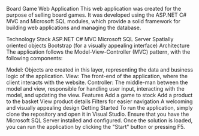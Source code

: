 Board Game Web Application
This web application was created for the purpose of selling board games. It was developed using the ASP.NET C# MVC and Microsoft SQL modules, which provide a solid framework for building web applications and managing the database.

Technology Stack
ASP.NET C# MVC
Microsoft SQL Server
Spatially oriented objects
Bootstrap (for a visually appealing interface)
Architecture
The application follows the Model-View-Controller (MVC) pattern, with the following components:

Model: Objects are created in this layer, representing the data and business logic of the application.
View: The front-end of the application, where the client interacts with the website.
Controller: The middle-man between the model and view, responsible for handling user input, interacting with the model, and updating the view.
Features
Add a game to stock
Add a product to the basket
View product details
Filters for easier navigation
A welcoming and visually appealing design
Getting Started
To run the application, simply clone the repository and open it in Visual Studio. Ensure that you have the Microsoft SQL Server installed and configured. Once the solution is loaded, you can run the application by clicking the "Start" button or pressing F5.
